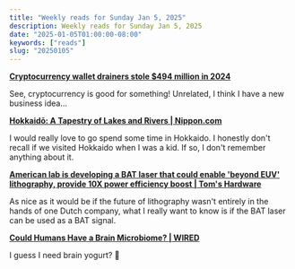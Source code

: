 ```yaml
---
title: "Weekly reads for Sunday Jan 5, 2025"
description: Weekly reads for Sunday Jan 5, 2025
date: "2025-01-05T01:00:00-08:00"
keywords: ["reads"]
slug: "20250105"
---
```


**[Cryptocurrency wallet drainers stole $494 million in 2024](https://www.bleepingcomputer.com/news/security/cryptocurrency-wallet-drainers-stole-494-million-in-2024/)**  

See, cryptocurrency is good for something! Unrelated, I think I have a new business idea...

**[Hokkaidō: A Tapestry of Lakes and Rivers | Nippon.com](https://www.nippon.com/en/images/i00072/)**  

I would really love to go spend some time in Hokkaido. I honestly don't recall if we visited Hokkaido when I was a kid. If so, I don't remember anything about it.

**[American lab is developing a BAT laser that could enable 'beyond EUV' lithography, provide 10X power efficiency boost | Tom's Hardware](https://www.tomshardware.com/tech-industry/american-lab-is-developing-a-bat-laser-that-could-enable-beyond-euv-lithography-provide-10x-power-efficiency-boost)**  

As nice as it would be if the future of lithography wasn't entirely in the hands of one Dutch company, what I really want to know is if the BAT laser can be used as a BAT signal.

**[Could Humans Have a Brain Microbiome? | WIRED](https://www.wired.com/story/fish-have-a-brain-microbiome-could-humans-have-one-too/)**  

I guess I need brain yogurt? 🤔
